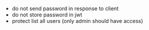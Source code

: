 -   do not send password in response to client
-   do not store password in jwt
-   protect list all users (only admin should have access)
